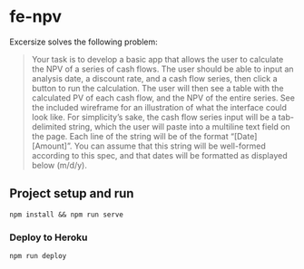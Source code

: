 # fe-npv

Excersize solves the following problem:

> Your task is to develop a basic app that allows the user to calculate the NPV of a series of cash flows. The user should be able to input an analysis date, a discount rate, and a cash flow series, then click a button to run the calculation. The user will then see a table with the calculated PV of each cash flow, and the NPV of the entire series. See the included wireframe for an illustration of what the interface could look like. For simplicity’s sake, the cash flow series input will be a tab-delimited string, which the user will paste into a multiline text field on the page. Each line of the string will be of the format “[Date]<tab character>[Amount]”. You can assume that this string will be well-formed according to this spec, and that dates will be formatted as displayed below (m/d/y).

## Project setup and run
```
npm install && npm run serve
```

### Deploy to Heroku
```
npm run deploy
```
